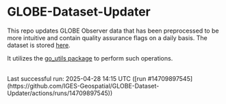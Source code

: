 # GLOBE-Dataset-Updater

This repo updates GLOBE Observer data that has been preprocessed to be more intuitive and contain quality assurance flags on a daily basis. The dataset is stored [here](https://github.com/Piphi5/GLOBE-Clean-Datasets).

It utilizes the [go_utils package](https://github.com/IGES-Geospatial/globe-observer-utils) to perform such operations.<br/><br/>

<!--run-start--> Last successful run: 2025-04-28 14:15 UTC ([run #14709897545](https://github.com/IGES-Geospatial/GLOBE-Dataset-Updater/actions/runs/14709897545)) <!--run-end-->
